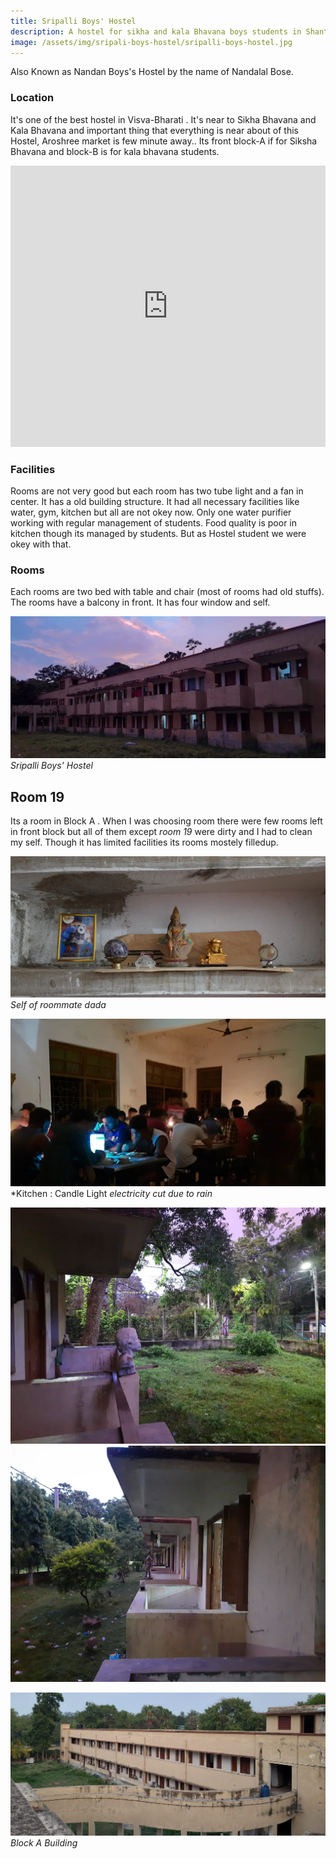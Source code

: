```yaml
---
title: Sripalli Boys' Hostel
description: A hostel for sikha and kala Bhavana boys students in Shantiniketan Visva Bharati University
image: /assets/img/sripali-boys-hostel/sripalli-boys-hostel.jpg
---
```


Also Known as Nandan Boys's Hostel by the name of Nandalal Bose.

### Location
It's one of the best hostel in Visva-Bharati . It's near to Sikha Bhavana and Kala Bhavana and important thing that everything is near about of this Hostel, Aroshree market is few minute away.. Its front block-A if for Siksha Bhavana and block-B is for kala bhavana students.

<iframe src="https://www.google.com/maps/embed?pb=!1m14!1m8!1m3!1d14615.297434449187!2d87.6796238!3d23.6822384!3m2!1i1024!2i768!4f13.1!3m3!1m2!1s0x39f9dcc246314d17%3A0x8b8d0e29dd9e301a!2sSripalli%20Boys%20Hostel%20(Nanda%20Sadan)%2C%20Visva-Bharati!5e0!3m2!1sen!2sin!4v1704380635557!5m2!1sen!2sin" width="100%" height="450" style="border:0;" allowfullscreen="" loading="lazy" referrerpolicy="no-referrer-when-downgrade"></iframe>

### Facilities
 Rooms are not very good but each room has two tube light and a fan in center. It has a old building structure. It had all necessary facilities like water, gym, kitchen but all are not okey now.  Only one water purifier working  with regular management of students. Food quality is poor in kitchen though its managed by students. But as Hostel student we were okey with that.

### Rooms
Each rooms are two bed with table and chair (most of rooms had old stuffs). The rooms have a balcony in front. It has four window and self. 

![Sripalli Boys' Hostel](/assets/img/sripali-boys-hostel/sripalli-boys-hostel.jpg)
*Sripalli Boys' Hostel*

## Room 19

Its a room in Block A .
When I was choosing room there were few rooms left in front block but all of them except *room 19* were dirty and I had to clean my self. Though it has limited facilities its rooms mostely filledup.

![hindu gods in hostel](/assets/img/sripali-boys-hostel/sripalli-boys-hostel-god.jpg)
*Self of roommate dada*


![nandan hostel Kitchen](/assets/img/sripali-boys-hostel/sripalli-boys-hostel-canteen-grand.jpg)
*Kitchen : Candle Light *electricity cut due to rain*

![art on walls](/assets/img/sripali-boys-hostel/sripalli-boys-hostel-balcony-left.jpg)
![art on walls](/assets/img/sripali-boys-hostel/sripalli-boys-hostel-balcony-right.jpg)


![sripalli-boys-hostel block a building](/assets/img/sripali-boys-hostel/sripalli-boys-hostel-balcony-from-cilling.jpg)
*Block A Building*